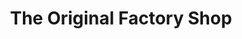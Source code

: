 ---
title: "The Original Factory Shop"
url: /diss/the-original-factory-shop/
shop: variety store
---